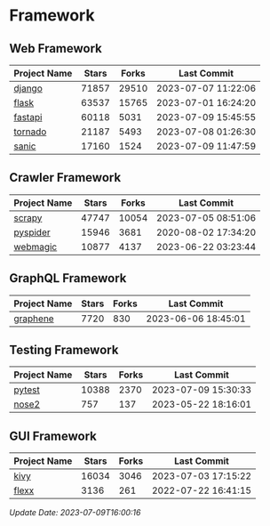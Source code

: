 # Framework

## Web Framework
| Project Name | Stars | Forks | Last Commit |
| ------------ | ----- | ----- | ----------- |
| [django](https://github.com/django/django) | 71857 | 29510 | 2023-07-07 11:22:06 |
| [flask](https://github.com/pallets/flask) | 63537 | 15765 | 2023-07-01 16:24:20 |
| [fastapi](https://github.com/tiangolo/fastapi) | 60118 | 5031 | 2023-07-09 15:45:55 |
| [tornado](https://github.com/tornadoweb/tornado) | 21187 | 5493 | 2023-07-08 01:26:30 |
| [sanic](https://github.com/sanic-org/sanic) | 17160 | 1524 | 2023-07-09 11:47:59 |

## Crawler Framework
| Project Name | Stars | Forks | Last Commit |
| ------------ | ----- | ----- | ----------- |
| [scrapy](https://github.com/scrapy/scrapy) | 47747 | 10054 | 2023-07-05 08:51:06 |
| [pyspider](https://github.com/binux/pyspider) | 15946 | 3681 | 2020-08-02 17:34:20 |
| [webmagic](https://github.com/code4craft/webmagic) | 10877 | 4137 | 2023-06-22 03:23:44 |

## GraphQL Framework
| Project Name | Stars | Forks | Last Commit |
| ------------ | ----- | ----- | ----------- |
| [graphene](https://github.com/graphql-python/graphene) | 7720 | 830 | 2023-06-06 18:45:01 |

## Testing Framework
| Project Name | Stars | Forks | Last Commit |
| ------------ | ----- | ----- | ----------- |
| [pytest](https://github.com/pytest-dev/pytest) | 10388 | 2370 | 2023-07-09 15:30:33 |
| [nose2](https://github.com/nose-devs/nose2) | 757 | 137 | 2023-05-22 18:16:01 |

## GUI Framework
| Project Name | Stars | Forks | Last Commit |
| ------------ | ----- | ----- | ----------- |
| [kivy](https://github.com/kivy/kivy) | 16034 | 3046 | 2023-07-03 17:15:22 |
| [flexx](https://github.com/flexxui/flexx) | 3136 | 261 | 2022-07-22 16:41:15 |

*Update Date: 2023-07-09T16:00:16*
